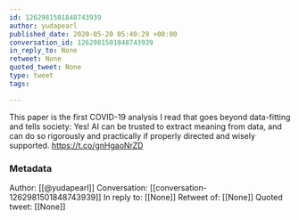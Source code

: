 ```yaml
---
id: 1262981501848743939
author: yudapearl
published_date: 2020-05-20 05:40:29 +00:00
conversation_id: 1262981501848743939
in_reply_to: None
retweet: None
quoted_tweet: None
type: tweet
tags:

---
```


This paper is the first COVID-19 analysis I read that goes beyond data-fitting and tells society: Yes! AI can be trusted to extract meaning from data, and can do so rigorously and practically if properly directed and wisely supported. https://t.co/gnHgaoNrZD

### Metadata

Author: [[@yudapearl]]
Conversation: [[conversation-1262981501848743939]]
In reply to: [[None]]
Retweet of: [[None]]
Quoted tweet: [[None]]
